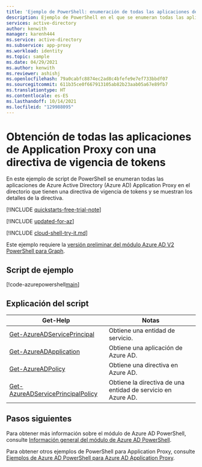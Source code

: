 ```yaml
---
title: 'Ejemplo de PowerShell: enumeración de todas las aplicaciones de Application Proxy de Azure Active Directory con una directiva'
description: Ejemplo de PowerShell en el que se enumeran todas las aplicaciones de Azure Active Directory (Azure AD) Application Proxy del directorio que tienen una directiva de token de vigencia.
services: active-directory
author: kenwith
manager: karenh444
ms.service: active-directory
ms.subservice: app-proxy
ms.workload: identity
ms.topic: sample
ms.date: 04/29/2021
ms.author: kenwith
ms.reviewer: ashishj
ms.openlocfilehash: 79a0cabfc8874ec2ad8c4bfefe9e7ef733bbdf07
ms.sourcegitcommit: 611b35ce0f667913105ab82b23aab05a67e89fb7
ms.translationtype: HT
ms.contentlocale: es-ES
ms.lasthandoff: 10/14/2021
ms.locfileid: "129988095"
---
```

# <a name="get-all-application-proxy-apps-with-a-token-lifetime-policy"></a>Obtención de todas las aplicaciones de Application Proxy con una directiva de vigencia de tokens

En este ejemplo de script de PowerShell se enumeran todas las aplicaciones de Azure Active Directory (Azure AD) Application Proxy en el directorio que tienen una directiva de vigencia de tokens y se muestran los detalles de la directiva.

[!INCLUDE [quickstarts-free-trial-note](../../../../includes/quickstarts-free-trial-note.md)]

[!INCLUDE [updated-for-az](../../../../includes/updated-for-az.md)]

[!INCLUDE [cloud-shell-try-it.md](../../../../includes/cloud-shell-try-it.md)]

Este ejemplo requiere la [versión preliminar del módulo Azure AD V2 PowerShell para Graph](/powershell/azure/active-directory/install-adv2?view=azureadps-2.0-preview&preserve-view=true).

## <a name="sample-script"></a>Script de ejemplo

[!code-azurepowershell[main](~/powershell_scripts/application-proxy/get-all-appproxy-apps-with-policy.ps1 "Get all Application Proxy apps with a token lifetime policy")]

## <a name="script-explanation"></a>Explicación del script

| Get-Help | Notas |
|---|---|
|[Get-AzureADServicePrincipal](/powershell/module/azuread/get-azureadserviceprincipal) | Obtiene una entidad de servicio. |
|[Get-AzureADApplication](/powershell/module/azuread/get-azureadapplication) | Obtiene una aplicación de Azure AD. |
|[Get-AzureADPolicy](/powershell/module/azuread/get-azureadpolicy?view=azureadps-2.0-preview&preserve-view=true) | Obtiene una directiva en Azure AD. |
|[Get-AzureADServicePrincipalPolicy](/powershell/module/azuread/get-azureadserviceprincipalpolicy?view=azureadps-2.0-preview&preserve-view=true) | Obtiene la directiva de una entidad de servicio en Azure AD. |


## <a name="next-steps"></a>Pasos siguientes

Para obtener más información sobre el módulo de Azure AD PowerShell, consulte [Información general del módulo de Azure AD PowerShell](/powershell/azure/active-directory/overview).

Para obtener otros ejemplos de PowerShell para Application Proxy, consulte [Ejemplos de Azure AD PowerShell para Azure AD Application Proxy](../application-proxy-powershell-samples.md).
